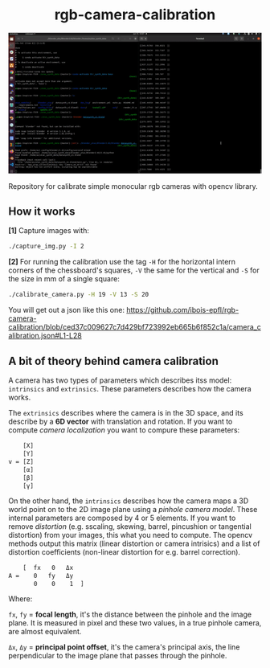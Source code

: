 
<h1 align="center">rgb-camera-calibration</h1>

<p align="center">
    <img src="./calibcalib.gif" width="600">
</p>




Repository for calibrate simple monocular rgb cameras with opencv library.

</b>

## How it works

**[1]** Capture images with:
```bash
./capture_img.py -I 2
```

**[2]** For running the calibration use the tag `-H` for the horizontal intern corners of the chessboard's squares, `-V` the same for the vertical and `-S` for the size in mm of a single square:
```bash
./calibrate_camera.py -H 19 -V 13 -S 20
```
You will get out a json like this one:
https://github.com/ibois-epfl/rgb-camera-calibration/blob/ced37c009627c7d429bf723992eb665b6f852c1a/camera_calibration.json#L1-L28

## A bit of theory behind camera calibration

A camera has two types of parameters which describes itss model: `intrinsics` and `extrinsics`. These parameters describes how the camera works.

The `extrinsics` describes where the camera is in the 3D space, and its describe by a **6D vector** with translation and rotation. If you want to compute *camera localization* you want to compure these parameters:

```
    [X]
    [Y]
v = [Z]
    [α]
    [β]
    [γ]
``` 

On the other hand, the `intrinsics` describes how the camera maps a 3D world point on to the 2D image plane using a *pinhole camera model*. These internal parameters are composed by 4 or 5 elements. If you want to remove *distortion* (e.g. sscaling, skewing, barrel, pincushion or tangential distortion) from your images, this what you need to compute. The opencv methods output this matrix (linear distortion or camera intrisics) and a list of distortion coefficients (non-linear distortion for e.g. barrel correction).

```
    [  fx   0   Δx   
A =    0   fy   Δy
       0    0    1  ]    
```
Where:

`fx`, `fy` = **focal length**, it's the distance between the pinhole and the image plane. It is measured in pixel and these two values, in a true pinhole camera, are almost equivalent. 

`Δx`, `Δy` = **principal point offset**, it's the camera's principal axis, the line perpendicular to the image plane that passes through the pinhole.

